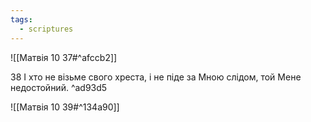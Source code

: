 ```yaml
---
tags:
  - scriptures
---
```


![[Матвія 10 37#^afccb2]]

38 І хто не візьме свого хреста, і не піде за Мною слідом, той Мене недостойний. ^ad93d5

![[Матвія 10 39#^134a90]]